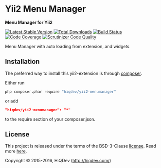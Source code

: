 Yii2 Menu Manager
=================

**Menu Manager for Yii2**

[![Latest Stable Version](https://poser.pugx.org/hiqdev/yii2-menumanager/v/stable)](https://packagist.org/packages/hiqdev/yii2-menumanager)
[![Total Downloads](https://poser.pugx.org/hiqdev/yii2-menumanager/downloads)](https://packagist.org/packages/hiqdev/yii2-menumanager)
[![Build Status](https://img.shields.io/travis/hiqdev/yii2-menumanager.svg)](https://travis-ci.org/hiqdev/yii2-menumanager)
[![Code Coverage](https://scrutinizer-ci.com/g/hiqdev/yii2-menumanager/badges/coverage.png?b=master)](https://scrutinizer-ci.com/g/hiqdev/yii2-menumanager/?branch=master)
[![Scrutinizer Code Quality](https://scrutinizer-ci.com/g/hiqdev/yii2-menumanager/badges/quality-score.png?b=master)](https://scrutinizer-ci.com/g/hiqdev/yii2-menumanager/?branch=master)

Menu Manager with auto loading from extension, and widgets

## Installation

The preferred way to install this yii2-extension is through [composer](http://getcomposer.org/download/).

Either run

```sh
php composer.phar require "hiqdev/yii2-menumanager"
```

or add

```json
"hiqdev/yii2-menumanager": "*"
```

to the require section of your composer.json.

## License

This project is released under the terms of the BSD-3-Clause [license](LICENSE).
Read more [here](http://choosealicense.com/licenses/bsd-3-clause).

Copyright © 2015-2016, HiQDev (http://hiqdev.com/)
